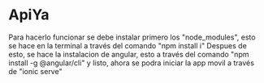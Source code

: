 # ApiYa
Para hacerlo funcionar se debe instalar primero los "node_modules", esto se hace en la terminal a través del comando "npm install i"
Despues de esto, se hace la instalacion de angular, esto a través del comando "npm install -g @angular/cli" y listo, ahora se podra iniciar la app movil a través de "ionic serve"
